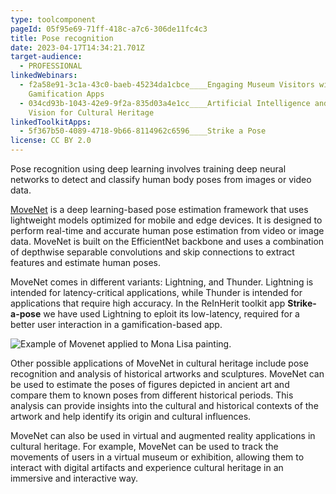 ```yaml
---
type: toolcomponent
pageId: 05f95e69-71ff-418c-a7c6-306de11fc4c3
title: Pose recognition
date: 2023-04-17T14:34:21.701Z
target-audience:
  - PROFESSIONAL
linkedWebinars:
  - f2a58e91-3c1a-43c0-baeb-45234da1cbce____Engaging Museum Visitors with
    Gamification Apps
  - 034cd93b-1043-42e9-9f2a-835d03a4e1cc____Artificial Intelligence and Computer
    Vision for Cultural Heritage
linkedToolkitApps:
  - 5f367b50-4089-4718-9b66-8114962c6596____Strike a Pose
license: CC BY 2.0
---
```

Pose recognition using deep learning involves training deep neural networks to detect and classify human body poses from images or video data.

[MoveNet](https://www.tensorflow.org/hub/tutorials/movenet) is a deep learning-based pose estimation framework that uses lightweight models optimized for mobile and edge devices. It is designed to perform real-time and accurate human pose estimation from video or image data. MoveNet is built on the EfficientNet backbone and uses a combination of depthwise separable convolutions and skip connections to extract features and estimate human poses.

MoveNet comes in different variants: Lightning, and Thunder. Lightning is intended for latency-critical applications, while Thunder is intended for applications that require high accuracy. In the ReInHerit toolkit app **Strike-a-pose** we have used Lightning to eploit its low-latency, required for a better user interaction in a gamification-based app.

![Example of Movenet applied to  Mona Lisa painting.](https://ucarecdn.com/4d2c90f2-dbbe-40a3-ad56-05170649403f/-/crop/512x524/0,0/-/preview/ "Example of Movenet applied to  Mona Lisa painting.")

Other possible applications of MoveNet in cultural heritage include pose recognition and analysis of historical artworks and sculptures. MoveNet can be used to estimate the poses of figures depicted in ancient art and compare them to known poses from different historical periods. This analysis can provide insights into the cultural and historical contexts of the artwork and help identify its origin and cultural influences.

MoveNet can also be used in virtual and augmented reality applications in cultural heritage. For example, MoveNet can be used to track the movements of users in a virtual museum or exhibition, allowing them to interact with digital artifacts and experience cultural heritage in an immersive and interactive way.